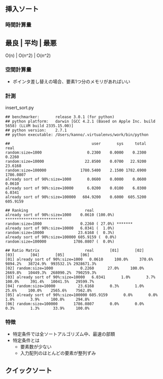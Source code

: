## 挿入ソート

### 時間計算量

最良 | 平均 | 最悪
------------------
O(n) | O(n^2) | O(n^2)

### 空間計算量

* ポインタ差し替えの場合、要素1つ分のメモリがあればいい

### 計測

insert_sort.py

    ## benchmarker:       release 3.0.1 (for python)
    ## python platform:   darwin [GCC 4.2.1 (Based on Apple Inc. build 5658) (LLVM build 2335.15.00)]
    ## python version:    2.7.1
    ## python executable: /Users/kanno/.virtualenvs/work/bin/python

    ##                                    user       sys     total      real
    random:size=1000                    0.2300    0.0000    0.2300    0.2260
    random:size=10000                  22.8500    0.0700   22.9200   23.6168
    random:size=100000               1780.5400    2.1500 1782.6900 1786.0807
    already sort of 90%:size=1000       0.0600    0.0000    0.0600    0.0610
    already sort of 90%:size=10000      6.0200    0.0100    6.0300    6.0341
    already sort of 90%:size=100000   604.9200    0.6000  605.5200  605.9159

    ## Ranking                         real
    already sort of 90%:size=1000    0.0610 (100.0%) *************************
    random:size=1000                 0.2260 ( 27.0%) *******
    already sort of 90%:size=10000   6.0341 (  1.0%)
    random:size=10000               23.6168 (  0.3%)
    already sort of 90%:size=100000 605.9159 (  0.0%)
    random:size=100000            1786.0807 (  0.0%)

    ## Ratio Matrix                    real       [01]       [02]       [03]       [04]       [05]       [06]
    [01] already sort of 90%:size=1000   0.0610     100.0%     370.6%    9894.2%   38724.9%  993532.1% 2928671.3%
    [02] random:size=1000            0.2260      27.0%     100.0%    2669.8%   10449.3%  268090.2%  790259.3%
    [03] already sort of 90%:size=10000   6.0341       1.0%       3.7%     100.0%     391.4%   10041.5%   29599.7%
    [04] random:size=10000          23.6168       0.3%       1.0%      25.6%     100.0%    2565.6%    7562.8%
    [05] already sort of 90%:size=100000 605.9159       0.0%       0.0%       1.0%       3.9%     100.0%     294.8%
    [06] random:size=100000       1786.0807       0.0%       0.0%       0.3%       1.3%      33.9%     100.0%


### 特徴

* 特定条件では全ソートアルゴリズム中、最速の部類
* 特定条件とは
    * 要素数が少ない
    * 入力配列のほとんどの要素が整列ずみ

## クイックソート
